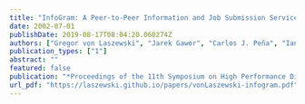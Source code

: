 ```yaml
---
title: "InfoGram: A Peer-to-Peer Information and Job Submission Service"
date: 2002-07-01
publishDate: 2019-08-17T08:04:20.060274Z
authors: ["Gregor von Laszewski", "Jarek Gawor", "Carlos J. Peña", "Ian Foster"]
publication_types: ["1"]
abstract: ""
featured: false
publication: "*Proceedings of the 11th Symposium on High Performance Distributed Computing*"
url_pdf: "https://laszewski.github.io/papers/vonLaszewski-infogram.pdf"
---
```


